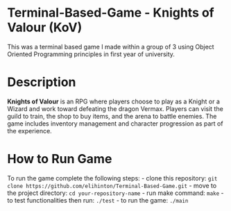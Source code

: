 # Terminal-Based-Game - Knights of Valour (KoV)
This was a terminal based game I made within a group of 3 using Object Oriented Programming principles in first year of university. 

# Description
**Knights of Valour** is an RPG where players choose to play as a Knight or a Wizard and work toward defeating the dragon Vermax. Players can visit the guild to train, the shop to buy items, and the arena to battle enemies. The game includes inventory management and character progression as part of the experience.

# How to Run Game
To run the game complete the following steps: 
    - clone this repository: `git clone https://github.com/elihinton/Terminal-Based-Game.git`
    - move to the project directory: `cd your-repository-name`
    - run make command: `make`
    - to test functionalities then run: `./test`
    - to run the game: `./main`
